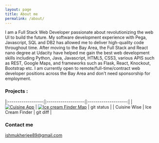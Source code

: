 ```yaml
---
layout: page
title: About me 
permalink: /about/
---
```


 I am a Full Stack Web Developer passionate about revolutionizing the web UI to build the future. My software development experience with Pega, Javascript, SQL and DB2 has allowed me to deliver high-quality code throughout time. After moving to the Bay Area, the Full Stack and React nano degree at Udacity have helped me gain the best web development skills including Python, Java, Javascript, HTML5, CSS3, various APIS such as REST, Google Maps, and frameworks such as Flask, React, Knockout, Bootstrap etc. I am currently open to remote/full-time/contract web developer positions across the Bay Area and don't need sponsorship for employment.
 
 <h3>Projects :</h3>
 
|:------------------:|:-------------------:|:--------------------:|
|  [![Cuisine App]({{site.url}}/assets/pic.jpg)](https://github.com/Ishani1989/CuisineWise)   |  [![Ice cream Finder Map]({{site.url}}/assets/ice.png)](https://github.com/Ishani1989/IceCreamFinderMap) | git status    |
| Cuisine Wise   |  Ice Cream Finder   | git diff      |
 

### Contact me

[ishmukherjee89@gmail.com](mailto:ishmukherjee89@gmail.com)